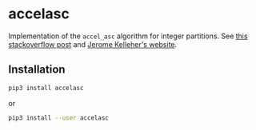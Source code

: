 # accelasc

Implementation of the `accel_asc` algorithm for integer partitions. See
[this stackoverflow post](https://stackoverflow.com/questions/10035752/elegant-python-code-for-integer-partitioning)
and [Jerome Kelleher's website](http://jeromekelleher.net/category/combinatorics.html).

## Installation
```sh
pip3 install accelasc
```
or
```sh
pip3 install --user accelasc
```
